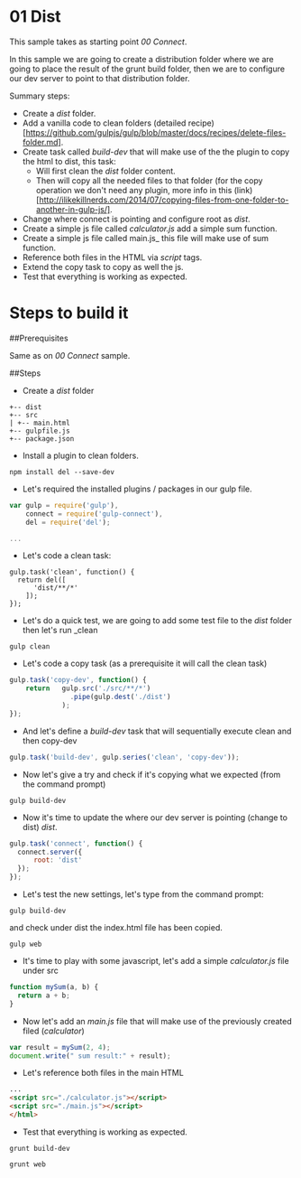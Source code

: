 # 01 Dist

This sample takes as starting point _00 Connect_.

In this sample we are going to create a distribution folder where we are going
to place the result of the grunt build folder, then we are to configure our
dev server to point to that distribution folder.

Summary steps:

- Create a _dist_ folder.
- Add a vanilla code to clean folders (detailed recipe)[https://github.com/gulpjs/gulp/blob/master/docs/recipes/delete-files-folder.md].
- Create task called _build-dev_ that will make use of the the plugin to copy the html to dist, this task:
    - Will first clean the _dist_ folder content.
    - Then will copy all the needed files to that folder (for the copy operation we don't need any plugin, more info in this
    (link)[http://ilikekillnerds.com/2014/07/copying-files-from-one-folder-to-another-in-gulp-js/].
- Change where connect is pointing and configure root as _dist_.
- Create a simple js file called _calculator.js_ add a simple sum function.
- Create a simple js file called main.js_ this file will make use of sum function.
- Reference both files in the HTML via _script_ tags.
- Extend the copy task to copy as well the js.
- Test that everything is working as expected.

# Steps to build it

##Prerequisites

Same as on _00 Connect_ sample.

##Steps

- Create a _dist_ folder

```
+-- dist
+-- src
| +-- main.html
+-- gulpfile.js
+-- package.json
```

- Install a plugin to clean folders.

```
npm install del --save-dev
```

 - Let's required the installed plugins / packages in our gulp file.

```javascript
var gulp = require('gulp'),
    connect = require('gulp-connect'),
    del = require('del');

...
```

- Let's code a clean task:

```
gulp.task('clean', function() {
  return del([
      'dist/**/*'
    ]);
});
```

- Let's do a quick test, we are going to add some test file to the _dist_ folder
then let's run _clean

```
gulp clean
```

- Let's code a copy task (as a prerequisite it will call the clean task)

```javascript
gulp.task('copy-dev', function() {
    return   gulp.src('./src/**/*')
               .pipe(gulp.dest('./dist')
             );
});
```

- And let's define a _build-dev_ task that will sequentially execute clean and then copy-dev

```javascript
gulp.task('build-dev', gulp.series('clean', 'copy-dev'));
```

- Now let's give a try and check if it's copying what we expected (from the command prompt)

```
gulp build-dev
```

- Now it's time to update the where our dev server is pointing (change to dist) _dist_.

```javascript
gulp.task('connect', function() {
  connect.server({
      root: 'dist'
  });
});
```

- Let's test the new settings, let's type from the command prompt:

```
gulp build-dev
```

and check under dist the index.html file has been copied.

```
gulp web
```


 - It's time to play with some javascript, let's add a simple _calculator.js_ file under src

 ```javascript
 function mySum(a, b) {
   return a + b;   
 }
 ```

 - Now let's add an _main.js_ file that will make use of the previously created filed (_calculator_)

 ```javascript
 var result = mySum(2, 4);
 document.write(" sum result:" + result);
 ```

 - Let's reference both files in the main HTML

```HTML
...
<script src="./calculator.js"></script>
<script src="./main.js"></script>
</html>
```


 - Test that everything is working as expected.

 ```
 grunt build-dev
 ```

 ```
 grunt web
 ```
